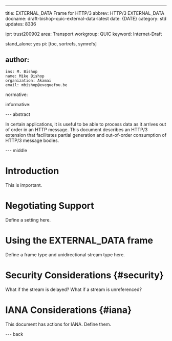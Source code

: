 ---
title: EXTERNAL_DATA Frame for HTTP/3
abbrev: HTTP/3 EXTERNAL_DATA
docname: draft-bishop-quic-external-data-latest
date: {DATE}
category: std
updates: 8336

ipr: trust200902
area: Transport
workgroup: QUIC
keyword: Internet-Draft

stand_alone: yes
pi: [toc, sortrefs, symrefs]

author:
  -
    ins: M. Bishop
    name: Mike Bishop
    organization: Akamai
    email: mbishop@evequefou.be

normative:

informative:

--- abstract

In certain applications, it is useful to be able to process data as it arrives
out of order in an HTTP message.  This document describes an HTTP/3 extension
that facilitates partial generation and out-of-order consumption of HTTP/3
message bodies.

--- middle

# Introduction

This is important.

# Negotiating Support

Define a setting here.

# Using the EXTERNAL_DATA frame

Define a frame type and unidirectional stream type here.

# Security Considerations {#security}

What if the stream is delayed?  What if a stream is unreferenced?

# IANA Considerations {#iana}

This document has actions for IANA.  Define them.

--- back

